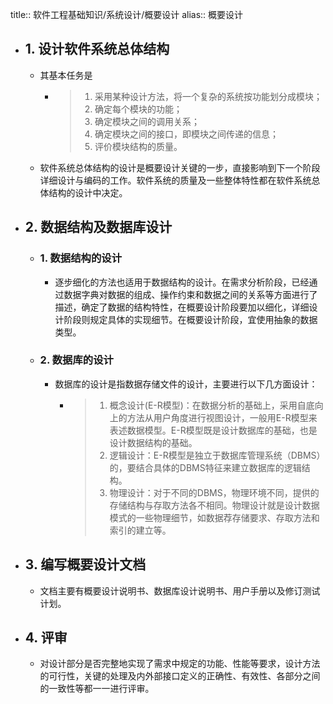 title:: 软件工程基础知识/系统设计/概要设计
alias:: 概要设计

- ## 1. 设计软件系统总体结构
	- 其基本任务是
		- > 1. 采用某种设计方法，将一个复杂的系统按功能划分成模块；
		  > 2. 确定每个模块的功能；
		  > 3. 确定模块之间的调用关系；
		  > 4. 确定模块之间的接口，即模块之间传递的信息；
		  > 5. 评价模块结构的质量。
	- 软件系统总体结构的设计是概要设计关键的一步，直接影响到下一个阶段详细设计与编码的工作。软件系统的质量及一些整体特性都在软件系统总体结构的设计中决定。
- ## 2. 数据结构及数据库设计
	- ### 1. 数据结构的设计
		- 逐步细化的方法也适用于数据结构的设计。在需求分析阶段，已经通过数据字典对数据的组成、操作约束和数据之间的关系等方面进行了描述，确定了数据的结构特性，在概要设计阶段要加以细化，详细设计阶段则规定具体的实现细节。在概要设计阶段，宜使用抽象的数据类型。
	- ### 2. 数据库的设计
		- 数据库的设计是指数据存储文件的设计，主要进行以下几方面设计：
			- > 1. 概念设计(E-R模型)：在数据分析的基础上，采用自底向上的方法从用户角度进行视图设计，一般用E-R模型来表述数据模型。E-R模型既是设计数据库的基础，也是设计数据结构的基础。
			  > 2. 逻辑设计：E-R模型是独立于数据库管理系统（DBMS）的，要结合具体的DBMS特征来建立数据库的逻辑结构。
			  > 3. 物理设计：对于不同的DBMS，物理环境不同，提供的存储结构与存取方法各不相同。物理设计就是设计数据模式的一些物理细节，如数据荐存储要求、存取方法和索引的建立等。
- ## 3. 编写概要设计文档
	- 文档主要有概要设计说明书、数据库设计说明书、用户手册以及修订测试计划。
- ## 4. 评审
	- 对设计部分是否完整地实现了需求中规定的功能、性能等要求，设计方法的可行性，关键的处理及内外部接口定义的正确性、有效性、各部分之间的一致性等都一一进行评审。